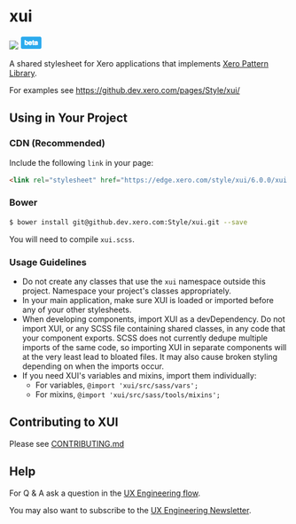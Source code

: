 # xui

<a href="https://teamcity.dev.xero.com/viewType.html?buildTypeId=Xui_Style_Master"><img src="https://teamcity.dev.xero.com/app/rest/builds/buildType:(id:Xui_Style_Master)/statusIcon"></a> <img src="beta.png" alt="Beta">

A shared stylesheet for Xero applications that implements [Xero Pattern Library](https://xero.invisionapp.com/boards/DN2P9HFAUVQP).

For examples see https://github.dev.xero.com/pages/Style/xui/

## Using in Your Project

### CDN (Recommended)

Include the following `link` in your page:

```html
<link rel="stylesheet" href="https://edge.xero.com/style/xui/6.0.0/xui.css"/>
```

### Bower

```bash
$ bower install git@github.dev.xero.com:Style/xui.git --save
```

You will need to compile `xui.scss`.

### Usage Guidelines

* Do not create any classes that use the `xui` namespace outside this project. Namespace your project's classes appropriately.
* In your main application, make sure XUI is loaded or imported before any of your other stylesheets.
* When developing components, import XUI as a devDependency. Do not import XUI, or any SCSS file containing shared classes, in any code that your component exports. SCSS does not currently dedupe multiple imports of the same code, so importing XUI in separate components will at the very least lead to bloated files. It may also cause broken styling depending on when the imports occur.
* If you need XUI's variables and mixins, import them individually:
  * For variables, `@import 'xui/src/sass/vars';`
  * For mixins, `@import 'xui/src/sass/tools/mixins';`

## Contributing to XUI

Please see [CONTRIBUTING.md](./CONTRIBUTING.md)

## Help

For Q & A ask a question in the [UX Engineering flow](https://www.flowdock.com/app/xero/ux-engineering).

You may also want to subscribe to the [UX Engineering Newsletter](http://xero.us11.list-manage1.com/subscribe?u=b6eb05e31e28aab10df3721c6&id=5c27a93854).
